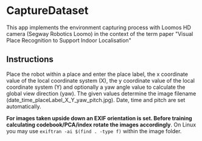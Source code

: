 # CaptureDataset
This app implements the environment capturing process with Loomos HD camera (Segway Robotics Loomo) in the context of the term paper "Visual Place Recognition to Support Indoor Localisation"

## Instructions
Place the robot within a place and enter the place label, the x coordinate value of the local coordinate system (X), the y coordinate value of the local coordinate system (Y) and optionally a yaw angle value to calculate the global view direction (yaw).
The given values determine the image filename (date_time_placeLabel_X_Y_yaw_pitch.jpg). Date, time and pitch are set automatically.

**For images taken upside down an EXIF orientation is set. Before training calculating codebook/PCA/index rotate the images accordingly**. On Linux you may use ```exiftran -ai $(find . -type f)``` within the image folder.
